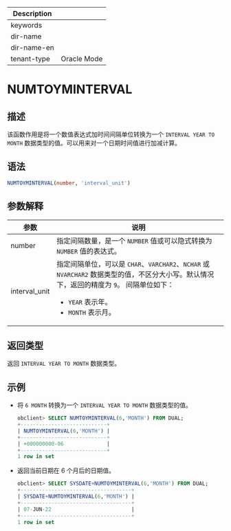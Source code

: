 | Description   |                 |
|---------------|-----------------|
| keywords      |                 |
| dir-name      |                 |
| dir-name-en   |                 |
| tenant-type   | Oracle Mode     |

# NUMTOYMINTERVAL

## 描述

该函数作用是将一个数值表达式加时间间隔单位转换为一个 `INTERVAL YEAR TO MONTH` 数据类型的值。可以用来对一个日期时间值进行加减计算。

## 语法

```sql
NUMTOYMINTERVAL(number, 'interval_unit')
```

## 参数解释

|      参数       |                                                                                                                       说明                                                                                                                        |
|---------------|-------------------------------------------------------------------------------------------------------------------------------------------------------------------------------------------------------------------------------------------------|
| number        | 指定间隔数量，是一个 `NUMBER` 值或可以隐式转换为 `NUMBER` 值的表达式。                                                                                                                                                                                                   |
| interval_unit | 指定间隔单位，可以是 `CHAR`、`VARCHAR2`、`NCHAR` 或 `NVARCHAR2` 数据类型的值，不区分大小写。默认情况下，返回的精度为 `9`。 间隔单位如下： <ul><li> `YEAR` 表示年。   </li><li> `MONTH` 表示月。</li></ul>     |

## 返回类型

返回 `INTERVAL YEAR TO MONTH` 数据类型。

## 示例

* 将 `6 MONTH` 转换为一个 `INTERVAL YEAR TO MONTH` 数据类型的值。

  ```sql
  obclient> SELECT NUMTOYMINTERVAL(6,'MONTH') FROM DUAL;
  +----------------------------+
  | NUMTOYMINTERVAL(6,'MONTH') |
  +----------------------------+
  | +000000000-06              |
  +----------------------------+
  1 row in set
  ```

* 返回当前日期在 6 个月后的日期值。

  ```sql
  obclient> SELECT SYSDATE+NUMTOYMINTERVAL(6,'MONTH') FROM DUAL;
  +------------------------------------+
  | SYSDATE+NUMTOYMINTERVAL(6,'MONTH') |
  +------------------------------------+
  | 07-JUN-22                          |
  +------------------------------------+
  1 row in set
  ```
